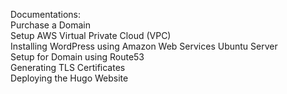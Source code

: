 Documentations:<br>
Purchase a Domain	<br>
Setup AWS Virtual Private Cloud (VPC)	<br>
Installing WordPress using Amazon Web Services Ubuntu Server	<br>
Setup for Domain using Route53	<br>
Generating TLS Certificates	<br>
Deploying the Hugo Website<br>
